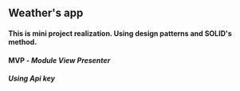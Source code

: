 ## Weather's app
#### This is mini project realization. Using design patterns and SOLID's method. 
#### MVP - *Module View Presenter*
#### *Using Api key*

